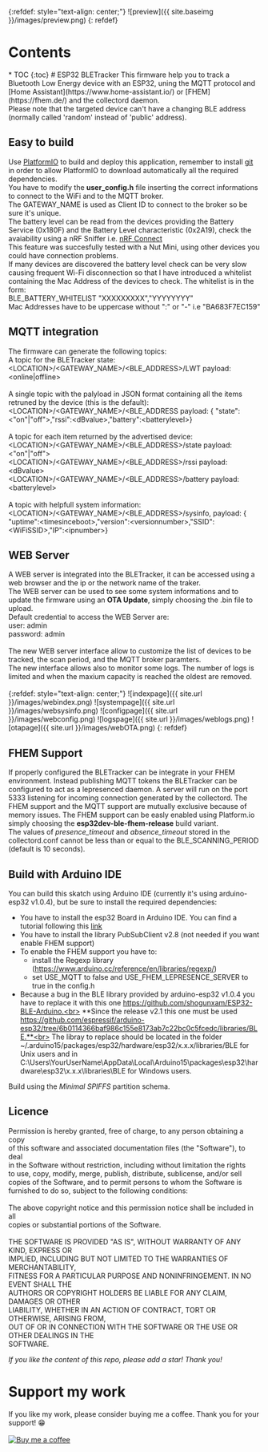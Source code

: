 
{:refdef: style="text-align: center;"}
![preview]({{ site.baseimg }}/images/preview.png)
{: refdef}

<h1>Contents</h1>
* TOC
{:toc}
# ESP32 BLETracker
This firmware help you to track a Bluetooth Low Energy device with an ESP32, uning the MQTT protocol and [Home Assistant](https://www.home-assistant.io/) or [FHEM](https://fhem.de/) and the collectord daemon.<br>
Please note that the targeted device can't have a changing BLE address (normally called 'random' instead of 'public' address). 

## Easy to build
Use [PlatformIO](https://platformio.org/) to build and deploy this application, remember to install [git](https://git-scm.com/downloads) in order to allow PlatformIO to download automatically all the required dependencies.<br>
You have to modify the **user_config.h** file inserting the correct informations to connect to the WiFi and to the MQTT broker.<br>
The GATEWAY_NAME is used as Client ID to connect to the broker so be sure it's unique.<br>
The battery level can be read from the devices providing the Battery Service (0x180F) and the Battery Level characteristic (0x2A19), check the avaiability using a nRF Sniffer i.e. [nRF Connect](https://play.google.com/store/apps/details?id=no.nordicsemi.android.mcp)<br>
This feature was succesfully tested with a Nut Mini, using other devices you could have connection problems.<br>
If many devices are discovered the battery level check can be very slow causing frequent Wi-Fi disconnection so that I have introduced a whitelist containing the Mac Address of the devices to check. The whitelist is in the form:<br>
BLE_BATTERY_WHITELIST       "XXXXXXXXX","YYYYYYYY"<br>
Mac Addresses have to be uppercase without ":" or "-" i.e "BA683F7EC159"

## MQTT integration
The firmware can generate the following topics:<br>
A topic for the BLETracker state:<br>
&lt;LOCATION&gt;/&lt;GATEWAY_NAME&gt;/&lt;BLE_ADDRESS&gt;/LWT payload: &lt;online|offline&gt;<br><br>
A single topic with the palyload in JSON format containing all the items retruned by the device (this is the default):<br>
&lt;LOCATION&gt;/&lt;GATEWAY_NAME&gt;/&lt;BLE_ADDRESS payload: { "state":&lt;"on"|"off"&gt;,"rssi":&lt;dBvalue&gt;,"battery":&lt;batterylevel&gt;}<br><br>
A topic for each item returned by the advertised device:<br>
&lt;LOCATION&gt;/&lt;GATEWAY_NAME&gt;/&lt;BLE_ADDRESS&gt;/state payload: &lt;"on"|"off"&gt;<br>
&lt;LOCATION&gt;/&lt;GATEWAY_NAME&gt;/&lt;BLE_ADDRESS&gt;/rssi payload: &lt;dBvalue&gt;<br>
&lt;LOCATION&gt;/&lt;GATEWAY_NAME&gt;/&lt;BLE_ADDRESS&gt;/battery payload: &lt;batterylevel&gt;<br><br>
A topic with helpfull system information:<br>
&lt;LOCATION&gt;/&lt;GATEWAY_NAME&gt;/&lt;BLE_ADDRESS&gt;/sysinfo, payload: { "uptime":&lt;timesinceboot&gt;,"version":&lt;versionnumber&gt;,"SSID":&lt;WiFiSSID&gt;,"IP":&lt;ipnumber&gt;}

## WEB Server
A WEB server is integrated into the BLETracker, it can be accessed using a web browser and the ip or the network name of the traker.<br>
The WEB server can be used to see some system informations and to update the firmware using an **OTA Update**, simply choosing the .bin file to upload.<br>
Default credential to access the WEB Server are:<br>
user: admin<br>
password: admin<br>
<br>
The new WEB server interface allow to customize the list of devices to be tracked, the scan period, and the MQTT broker paramters.<br>
The new interface allows also to monitor some logs. The number of logs is limited and when the maxium capacity is reached the oldest are removed.<br>
<br>
{:refdef: style="text-align: center;"}
![indexpage]({{ site.url }}/images/webindex.png)
![systempage]({{ site.url }}/images/websysinfo.png)
![configpage]({{ site.url }}/images/webconfig.png)
![logspage]({{ site.url }}/images/weblogs.png)
![otapage]({{ site.url }}/images/webOTA.png)
{: refdef}

## FHEM Support
If properly configured the BLETracker can be integrate in your FHEM environment. Instead publishing MQTT tokens the BLETracker can be configured to act as a lepresenced daemon.
A server will run on the port 5333 listening for incoming connection generated by the collectord. The FHEM support and the MQTT support are mutually exclusive because of memory issues. The FHEM support can be easly enabled using Platform.io simply choosing the **esp32dev-ble-fhem-release** build variant.<br>
The values of *presence_timeout* and *absence_timeout* stored in the collectord.conf cannot be less than or equal to the BLE_SCANNING_PERIOD (default is 10 seconds).

## Build with Arduino IDE
You can build this skatch using Arduino IDE (currently it's using arduino-esp32 v1.0.4), but be sure to install the required dependencies:<br>
* You have to install the esp32 Board in Arduino IDE. You can find a tutorial following this [link]( https://randomnerdtutorials.com/installing-the-esp32-board-in-arduino-ide-windows-instructions/)
* You have to install the library PubSubClient v2.8 (not needed if you want enable FHEM support)
* To enable the FHEM support you have to:
    * install the Regexp library (https://www.arduino.cc/reference/en/libraries/regexp/)
    * set USE_MQTT to false and USE_FHEM_LEPRESENCE_SERVER to true in the config.h
* Because a bug in the BLE library provided by arduino-esp32 v1.0.4 you have to replace it with this one https://github.com/shogunxam/ESP32-BLE-Arduino.<br>
 **Since the release v2.1 this one must be used https://github.com/espressif/arduino-esp32/tree/6b0114366baf986c155e8173ab7c22bc0c5fcedc/libraries/BLE.**<br>
 The libray to replace should be located in the folder ~/.arduino15/packages/esp32/hardware/esp32/x.x.x/libraries/BLE for Unix users and in C:\Users\YourUserName\AppData\Local\Arduino15\packages\esp32\hardware\esp32\x.x.x\libraries\BLE for Windows users.<br>

Build using the *Minimal SPIFFS* partition schema.

## Licence

Permission is hereby granted, free of charge, to any person obtaining a copy<br>
of this software and associated documentation files (the "Software"), to deal<br>
in the Software without restriction, including without limitation the rights<br>
to use, copy, modify, merge, publish, distribute, sublicense, and/or sell<br>
copies of the Software, and to permit persons to whom the Software is<br>
furnished to do so, subject to the following conditions:<br>
<br>
The above copyright notice and this permission notice shall be included in all<br>
copies or substantial portions of the Software.<br>
<br>
THE SOFTWARE IS PROVIDED "AS IS", WITHOUT WARRANTY OF ANY KIND, EXPRESS OR<br>
IMPLIED, INCLUDING BUT NOT LIMITED TO THE WARRANTIES OF MERCHANTABILITY,<br>
FITNESS FOR A PARTICULAR PURPOSE AND NONINFRINGEMENT. IN NO EVENT SHALL THE<br>
AUTHORS OR COPYRIGHT HOLDERS BE LIABLE FOR ANY CLAIM, DAMAGES OR OTHER<br>
LIABILITY, WHETHER IN AN ACTION OF CONTRACT, TORT OR OTHERWISE, ARISING FROM,<br>
OUT OF OR IN CONNECTION WITH THE SOFTWARE OR THE USE OR OTHER DEALINGS IN THE<br>
SOFTWARE.<br>

*If you like the content of this repo, please add a star! Thank you!*

# Support my work
If you like my work, please consider buying me a coffee. Thank you for your support! :grin:<br><br>
[![Buy me a coffee][buymeacoffee-shield]][buymeacoffee]

[buymeacoffee-shield]: https://www.buymeacoffee.com/assets/img/guidelines/download-assets-sm-2.svg
[buymeacoffee]: https://www.buymeacoffee.com/shogunxam

